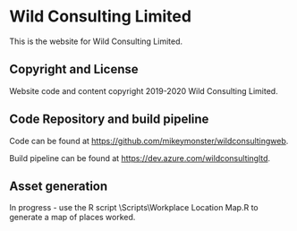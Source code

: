 # Wild Consulting Limited

This is the website for Wild Consulting Limited.


## Copyright and License

Website code and content copyright 2019-2020 Wild Consulting Limited.


## Code Repository and build pipeline 

Code can be found at https://github.com/mikeymonster/wildconsultingweb.

Build pipeline can be found at https://dev.azure.com/wildconsultingltd.


## Asset generation

In progress - use the R script \Scripts\Workplace Location Map.R to generate a map of places worked.
